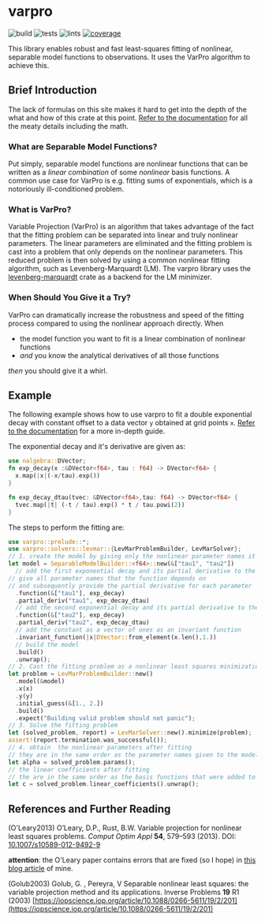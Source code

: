 # varpro

![build](https://github.com/geo-ant/varpro/workflows/build/badge.svg?branch=main)
![tests](https://github.com/geo-ant/varpro/workflows/tests/badge.svg?branch=main)
![lints](https://github.com/geo-ant/varpro/workflows/lints/badge.svg?branch=main)
[![coverage](https://codecov.io/gh/geo-ant/varpro/branch/main/graph/badge.svg?token=1L2PEJFMXP)](https://codecov.io/gh/geo-ant/varpro)

This library enables robust and fast least-squares fitting of nonlinear, separable model functions to observations. It uses the VarPro algorithm to achieve this.

## Brief Introduction
The lack of formulas on this site makes it hard to get into the depth of the what and how of this crate at this point. [Refer to the documentation](https://docs.rs/varpro/) for all the meaty details including the math.

### What are Separable Model Functions?
Put simply, separable model functions are nonlinear functions that can be written as a *linear combination* of some *nonlinear* basis functions. A common use case for VarPro is e.g. fitting sums of exponentials, which is a notoriously ill-conditioned problem.

### What is VarPro?
Variable Projection (VarPro) is an algorithm that takes advantage of the fact that the fitting problem can be separated into linear and truly nonlinear parameters. The linear parameters are eliminated and the fitting problem is cast into a problem that only depends on the nonlinear parameters. This reduced problem is then solved by using a common nonlinear fitting algorithm, such as Levenberg-Marquardt (LM). The varpro library uses the [levenberg-marquardt](https://crates.io/crates/levenberg-marquardt) crate as a backend for the LM minimizer.

### When Should You Give it a Try?
VarPro can dramatically increase the robustness and speed of the fitting process compared to using the nonlinear approach directly. When
* the model function you want to fit is a linear combination of nonlinear functions
* *and* you know the analytical derivatives of all those functions

*then* you should give it a whirl.

## Example
The following example shows how to use varpro to fit a double exponential decay with constant offset to a data vector `y` obtained at grid points `x`. [Refer to the documentation](https://docs.rs/varpro/) for a more in-depth guide.

The exponential decay and it's derivative are given as:

```rust
use nalgebra::DVector;
fn exp_decay(x :&DVector<f64>, tau : f64) -> DVector<f64> {
  x.map(|x|(-x/tau).exp())
}

fn exp_decay_dtau(tvec: &DVector<f64>,tau: f64) -> DVector<f64> {
  tvec.map(|t| (-t / tau).exp() * t / tau.powi(2))
}
```

The steps to perform the fitting are:

```rust
use varpro::prelude::*;
use varpro::solvers::levmar::{LevMarProblemBuilder, LevMarSolver};
// 1. create the model by giving only the nonlinear parameter names it depends on
let model = SeparableModelBuilder::<f64>::new(&["tau1", "tau2"])
  // add the first exponential decay and its partial derivative to the model
// give all parameter names that the function depends on
// and subsequently provide the partial derivative for each parameter
  .function(&["tau1"], exp_decay)
  .partial_deriv("tau1", exp_decay_dtau)
  // add the second exponential decay and its partial derivative to the model
  .function(&["tau2"], exp_decay)
  .partial_deriv("tau2", exp_decay_dtau)
  // add the constant as a vector of ones as an invariant function
  .invariant_function(|x|DVector::from_element(x.len(),1.))
  // build the model
  .build()
  .unwrap();
// 2. Cast the fitting problem as a nonlinear least squares minimization problem
let problem = LevMarProblemBuilder::new()
  .model(&model)
  .x(x)
  .y(y)
  .initial_guess(&[1., 2.])
  .build()
  .expect("Building valid problem should not panic");
// 3. Solve the fitting problem
let (solved_problem, report) = LevMarSolver::new().minimize(problem);
assert!(report.termination.was_successful());
// 4. obtain  the nonlinear parameters after fitting
// they are in the same order as the parameter names given to the model
let alpha = solved_problem.params();
// the linear coefficients after fitting
// the are in the same order as the basis functions that were added to the model
let c = solved_problem.linear_coefficients().unwrap();
```

## References and Further Reading
(O'Leary2013) O’Leary, D.P., Rust, B.W. Variable projection for nonlinear least squares problems. *Comput Optim Appl* **54**, 579–593 (2013). DOI: [10.1007/s10589-012-9492-9](https://doi.org/10.1007/s10589-012-9492-9)

**attention**: the O'Leary paper contains errors that are fixed (so I hope) in [this blog article](https://geo-ant.github.io/blog/2020/variable-projection-part-1-fundamentals/) of mine.

(Golub2003) Golub, G. , Pereyra, V Separable nonlinear least squares: the variable projection method and its applications. Inverse Problems **19** R1 (2003) [https://iopscience.iop.org/article/10.1088/0266-5611/19/2/201](https://iopscience.iop.org/article/10.1088/0266-5611/19/2/201)
